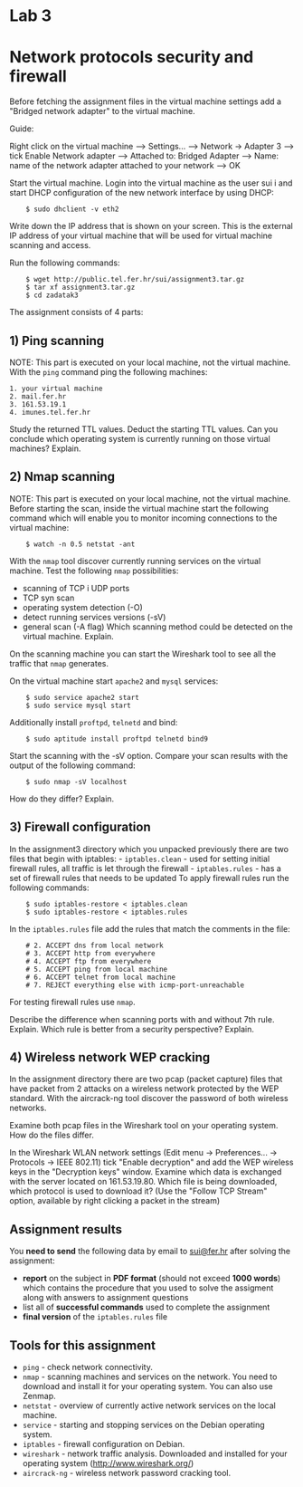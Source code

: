 # Lab 3
# Network protocols security and firewall

Before fetching the assignment files in the virtual machine settings add a
"Bridged network adapter" to the virtual machine.

Guide:

Right click on the virtual machine --> Settings... --> Network -> Adapter 3 -->
tick Enable Network adapter --> Attached to: Bridged Adapter --> Name: name of
the network adapter attached to your network --> OK

Start the virtual machine.
Login into the virtual machine as the user sui i and start DHCP configuration of
the new network interface by using DHCP:
```
    $ sudo dhclient -v eth2
```
Write down the IP address that is shown on your screen. This is the external IP
address of your virtual machine that will be used for virtual machine scanning
and access.

Run the following commands:
```
    $ wget http://public.tel.fer.hr/sui/assignment3.tar.gz
    $ tar xf assignment3.tar.gz
    $ cd zadatak3
```

The assignment consists of 4 parts:
## 1) Ping scanning

NOTE: This part is executed on your local machine, not the virtual machine.
With the `ping` command ping the following machines:

    1. your virtual machine
    2. mail.fer.hr
    3. 161.53.19.1
    4. imunes.tel.fer.hr

Study the returned TTL values. Deduct the starting TTL values. Can you conclude
which operating system is currently running on those virtual machines? Explain.

## 2) Nmap scanning

NOTE: This part is executed on your local machine, not the virtual machine.
Before starting the scan, inside the virtual machine start the following command
which will enable you to monitor incoming connections to the virtual machine:
```
    $ watch -n 0.5 netstat -ant
```

With the `nmap` tool discover currently running services on the virtual machine.
Test the following `nmap` possibilities:
 - scanning of TCP i UDP ports
 - TCP syn scan
 - operating system detection (-O)
 - detect running services versions (-sV)
 - general scan (-A flag)
Which scanning method could be detected on the virtual machine. Explain.

On the scanning machine you can start the Wireshark tool to see all the traffic
that `nmap` generates.

On the virtual machine start `apache2` and `mysql` services:
```
    $ sudo service apache2 start
    $ sudo service mysql start
```
Additionally install `proftpd`, `telnetd` and bind:
```
    $ sudo aptitude install proftpd telnetd bind9
```
Start the scanning with the -sV option.
Compare your scan results with the output of the following command:
```
    $ sudo nmap -sV localhost
```
How do they differ? Explain.

## 3) Firewall configuration

In the assignment3 directory which you unpacked previously there are two
files that begin with iptables:
    - `iptables.clean` - used for setting initial firewall rules, all traffic is
      let through the firewall
    - `iptables.rules` - has a set of firewall rules that needs to be updated
To apply firewall rules run the following commands:

```
    $ sudo iptables-restore < iptables.clean
    $ sudo iptables-restore < iptables.rules
```

In the `iptables.rules` file add the rules that match the comments in the file:
```
    # 2. ACCEPT dns from local network
    # 3. ACCEPT http from everywhere
    # 4. ACCEPT ftp from everywhere
    # 5. ACCEPT ping from local machine
    # 6. ACCEPT telnet from local machine
    # 7. REJECT everything else with icmp-port-unreachable
```

For testing firewall rules use `nmap`.

Describe the difference when scanning ports with and without 7th rule. Explain.
Which rule is better from a security perspective? Explain.

## 4) Wireless network WEP cracking

In the assignment directory there are two pcap (packet capture) files that have
packet from 2 attacks on a wireless network protected by the WEP standard. With
the aircrack-ng tool discover the password of both wireless networks.

Examine both pcap files in the Wireshark tool on your operating system. How do
the files differ. 

In the Wireshark WLAN network settings (Edit menu -> Preferences... ->
Protocols -> IEEE 802.11) tick "Enable decryption" and add the WEP wireless keys in
the "Decryption keys" window. Examine which data is exchanged with the server
located on 161.53.19.80. Which file is being downloaded, which protocol is used
to download it? (Use the "Follow TCP Stream" option, available by right clicking
a packet in the stream)

## Assignment results

You **need to send** the following data by email to
[sui@fer.hr](mailto:sui@fer.hr) after solving the assignment: 

- **report** on the subject in **PDF format** (should not exceed **1000 words**)
  which contains the procedure that you used to solve the assigment along with
  answers to assignment questions
- list all of **successful commands** used to complete the assignment
- **final version** of the `iptables.rules` file

## Tools for this assignment

- `ping` - check network connectivity.
- `nmap` - scanning machines and services on the network. You need to download and
  install it for your operating system. You can also use Zenmap. 
- `netstat` - overview of currently active network services on the local machine.
- `service` -  starting and stopping services on the Debian operating system.
- `iptables` - firewall configuration on Debian.
- `wireshark` - network traffic analysis. Downloaded and installed for your
  operating system (http://www.wireshark.org/)
- `aircrack-ng` - wireless network password cracking tool.
